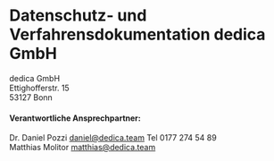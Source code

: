 # Datenschutz- und Verfahrensdokumentation dedica GmbH

dedica GmbH<br>
Ettighofferstr. 15<br>
53127 Bonn<br>

#### Verantwortliche Ansprechpartner:<br>
Dr. Daniel Pozzi daniel@dedica.team Tel 0177 274 54 89<br>
Matthias Molitor matthias@dedica.team

